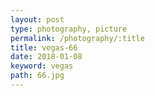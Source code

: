 ```yaml
---
layout: post
type: photography, picture
permalink: /photography/:title
title: vegas-66
date: 2018-01-08
keyword: vegas
path: 66.jpg
---
```



